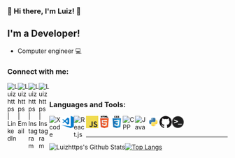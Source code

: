### 👋 Hi there, I'm Luiz! 👋

## I'm a Developer!
- Computer engineer 💻 

### Connect with me:

[<img align="left" alt="Luizhttps | LinkedIn" width="24px" src="https://cdn.jsdelivr.net/npm/simple-icons@v3/icons/linkedin.svg" />](https://linkedin.com/in/luiz-otavio-mendes-327a37190)
[<img align="left" alt="Luizhttps | Email" width="24px" src="https://cdn.jsdelivr.net/npm/simple-icons@3.12.3/icons/mail-dot-ru.svg" />](mailto:lotavio18@unifei.edu.br)
[<img align="left" alt="Luizhttps | Instagram" width="24px" src="https://cdn.jsdelivr.net/npm/simple-icons@v3/icons/instagram.svg" />](https://instagram.com/kinzin_luiz)
[<img align="left" alt="Luizhttps | Instagram" width="24px" src="https://cdn.jsdelivr.net/npm/simple-icons@v3/icons/whatsapp.svg" />](https://api.whatsapp.com/send?phone=+5535997394500)

<br />

### Languages and Tools:
<img align="left" alt="Xcode" width="28px" src="https://user-images.githubusercontent.com/69612875/98893930-6001a100-2482-11eb-80c4-9fd6b3579027.png" />
<img align="left" alt="Visual Studio Code" width="28px" src="https://raw.githubusercontent.com/github/explore/80688e429a7d4ef2fca1e82350fe8e3517d3494d/topics/visual-studio-code/visual-studio-code.png" />
<img align="left" alt="React.js" width="28px" src="https://user-images.githubusercontent.com/69612875/98893786-0c8f5300-2482-11eb-99cc-6900b4fb8abf.png" />
<img align="left" alt="JavaScript" width="28px" src="https://raw.githubusercontent.com/github/explore/80688e429a7d4ef2fca1e82350fe8e3517d3494d/topics/javascript/javascript.png" />
<img align="left" alt="HTML5" width="28px" src="https://raw.githubusercontent.com/github/explore/80688e429a7d4ef2fca1e82350fe8e3517d3494d/topics/html/html.png" />
<img align="left" alt="CSS3" width="28px" src="https://raw.githubusercontent.com/github/explore/80688e429a7d4ef2fca1e82350fe8e3517d3494d/topics/css/css.png" />
<img align="left" alt="CPP" width="28px" src="https://user-images.githubusercontent.com/69612875/98977302-3b93dc00-24f7-11eb-8990-e28b1295d105.png" />
<img align="left" alt="Java" width="28px" src="https://user-images.githubusercontent.com/69612875/98892374-f59b3180-247e-11eb-836c-4a550cfcae61.png" />
<img align="left" alt="Python" width="28px" src="https://raw.githubusercontent.com/github/explore/80688e429a7d4ef2fca1e82350fe8e3517d3494d/topics/python/python.png" />
<img align="left" alt="GitHub" width="28px" src="https://raw.githubusercontent.com/github/explore/78df643247d429f6cc873026c0622819ad797942/topics/github/github.png" />
<img align="left" alt="Terminal" width="28px" src="https://raw.githubusercontent.com/github/explore/80688e429a7d4ef2fca1e82350fe8e3517d3494d/topics/terminal/terminal.png" />
<br />
<br />

---
<img align="left" alt="Luizhttps's Github Stats" src="https://github-readme-stats.vercel.app/api?username=luizhttps&show_icons=true&hide_border=true" />

[![Top Langs](https://github-readme-stats.vercel.app/api/top-langs/?username=luizhttps)](https://github.com/luizhttps)


[instagram]: https://instagram.com/kinzin_luiz
[linkedin]: https://linkedin.com/in/luiz-otavio-mendes-327a37190
